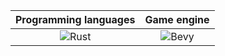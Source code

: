 | Programming languages | Game engine |
|:---------------------:|:-----------:|
| ![Rust](https://img.shields.io/badge/rust-%23000000.svg?style=for-the-badge&logo=rust&logoColor=white) | ![Bevy](https://img.shields.io/badge/bevy-%23232326.svg?style=for-the-badge&logo=bevy&logoColor=white) |
